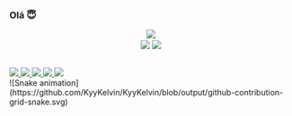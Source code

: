### Olá 😇

<div align="center">
  <a href="https://skillicons.dev">
    <img src="https://skillicons.dev/icons?i=java,js,html,css,git" />
  </a>
</div>
<div align="center">
  <img height="150cm" src="https://github-readme-stats.vercel.app/api?username=KyyKelvin&show_icons=true&hide=contribs,prs&cache_seconds=86400&theme=midnight-purple">
  <img height="150cm" src="https://github-readme-stats.vercel.app/api/top-langs/?username=KyyKelvin&repo=github-readme-stats&cache_seconds=86400&theme=midnight-purple">
</div>

## 
<div>
  <a href="mailto:kelvin.augusto@alunos.ifsuldeminas.edu.br" target="_blank">
    <img src="https://img.shields.io/badge/Gmail-D14836?style=for-the-badge&logo=gmail&logoColor=white" target="_blank">
  </a>
  <a href="https://www.instagram.com/kelvin_kyy/" target="_blank">
    <img src="https://img.shields.io/badge/Instagram-E4405F?style=for-the-badge&logo=instagram&logoColor=white" target="_blank">
  </a>
  <a href="#" target="_blank">
    <img src="https://img.shields.io/badge/LinkedIn-0077B5?style=for-the-badge&logo=linkedin&logoColor=white" target="_blank">
  </a>
  <a href="https://open.spotify.com/user/qjawj84kfti7rol4hfq1p9mzf?si=82cf91d50583460d" target="_blank">
    <img src="https://img.shields.io/badge/Spotify-1ED760?&style=for-the-badge&logo=spotify&logoColor=white" target="_blank">
  </a>
  <a href="https://discord.com/channels/@me" target="_blank">
    <img src="https://img.shields.io/badge/Discord-7289DA?style=for-the-badge&logo=discord&logoColor=white" target="_blank">
  </a>
</div>
![Snake animation](https://github.com/KyyKelvin/KyyKelvin/blob/output/github-contribution-grid-snake.svg)
